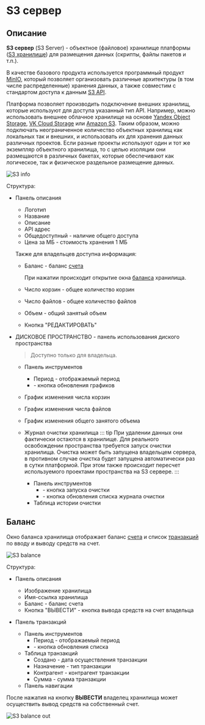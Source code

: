 # S3 сервер

## Описание

**S3 сервер** (S3 Server) - объектное (файловое) хранилище платформы ([S3 хранилище](/docs/intro/architecture.md#компоненты)) для размещения данных (скрипты, файлы пакетов и т.п.).

В качестве базового продукта используется программный продукт [MinIO](https://min.io/), который позволяет организовать различные архитектуры (в том числе распределенные) хранения данных, а также совместим с стандартом доступа к данным [S3 API](https://docs.aws.amazon.com/AmazonS3/latest/API/Welcome.html).

Платформа позволяет производить подключение внешних хранилищ, которые используют для доступа указанный тип API. Например, можно использовать внешнее облачное хранилище на основе [Yandex Object Storage](https://cloud.yandex.com/en/services/storage), [VK Cloud Storage](https://mcs.mail.ru/storage/) или [Amazon S3](https://aws.amazon.com/s3/). Таким образом, можно подключать неограниченное количество объектных хранилищ как локальных так и внешних, и использовать их для хранения данных различных проектов. Если разные проекты используют один и тот же экземпляр объектного хранилища, то с целью изоляции они размещаются в различных бакетах, которые обеспечивают как логическое, так и физическое раздельное размещение данных.

![S3 info](/images/common/admin_s3_disk.png)

Структура:

- Панель описания

  - Логотип
  - Название
  - Описание
  - <span class='iconify-inline' data-icon='mdi:link'></span> API адрес
  - <span class='iconify-inline' data-icon='mdi:eye' style="color: blue"></span> Общедоступный - наличие общего доступа
  - <span class='iconify-inline' data-icon='mdi:cash'></span> Цена за МБ - стоимость хранения 1 МБ

  Также для владельцев доступна информация:

  - <span class='iconify-inline' data-icon='mdi:wallet'></span> Баланс - баланс [счета][1]

    При нажатии происходит открытие окна [баланса](#баланс) хранилища.

  - <span class='iconify-inline' data-icon='mdi:bucket-outline'></span> Число корзин - общее количество корзин
  - <span class='iconify-inline' data-icon='mdi:file-multiple-outline'></span> Число файлов - общее количество файлов
  - <span class='iconify-inline' data-icon='mdi:harddisk'></span> Объем - общий занятый объем
  - Кнопка "РЕДАКТИРОВАТЬ"

- <span class='iconify-inline' data-icon='mdi:folder-information'></span> ДИСКОВОЕ ПРОСТРАНСТВО - панель использования диского пространства

  > <span class='iconify' data-icon='emojione-v1:warning' style='color: #e7c000; font-size: 24px;'></span> Доступно только для владельца.

  - Панель инструментов
    - Период <span class='iconify-inline' data-icon='mdi:calendar-range'></span> - отображаемый период
    - <span class='iconify-inline' data-icon='mdi:refresh'></span> - кнопка обновления графиков
  - График изменения числа корзин
  - График изменения числа файлов
  - График изменения общего занятого объема
  - Журнал очистки хранилища
    ::: tip <span class='iconify' data-icon='mdi:information' style='color: #42b983; font-size: 24px;'></span>
    При удалении данных они фактически остаются в хранилище. Для реального освобождении пространства требуется запуск очистки хранилища. Очистка может быть запущена владельцем сервера, в противном случае очистка будет запущена автоматически раз в сутки платформой. При этом также происходит пересчет используемого проектами пространства на S3 сервере.
    :::

    - Панель инструментов
      - <span class='iconify-inline' data-icon='mdi:cog-clockwise'></span> - кнопка запуска очистки
      - <span class='iconify-inline' data-icon='mdi:refresh'></span> - кнопка обновления списка журнала очистки
    - Таблица истории очистки

## Баланс

Окно баланса хранилища отображает баланс [счета][1] и список [транзакций][2] по вводу и выводу средств на счет.

![S3 balance](/images/common/admin_s3_balance.png)

Структура:

- Панель описания

  - Изображение хранилища
  - Имя-ссылка хранилища
  - <span class='iconify-inline' data-icon='mdi:wallet'></span> Баланс - баланс счета
  - Кнопка "ВЫВЕСТИ" - кнопка вывода средств на счет владельца

- Панель транзакций
  - Панель инструментов
    - Период <span class='iconify-inline' data-icon='mdi:calendar-range'></span> - отображаемый период
    - <span class='iconify-inline' data-icon='mdi:refresh'></span> - кнопка обновления списка
  - Таблица транзакций
    - Создано - дата осуществления транзакции
    - Назначение - тип транзакции
    - Контрагент - контрагент транзакции
    - Сумма - сумма транзакции
  - Панель навигации

После нажатия на кнопку **ВЫВЕСТИ** владелец хранилища может осуществить вывод средств на собственный счет.

![S3 balance out](/images/common/admin_s3_balance_out.png)

[1]: /docs/desc/finance.md#cчета
[2]: /docs/desc/finance.md#транзакции
